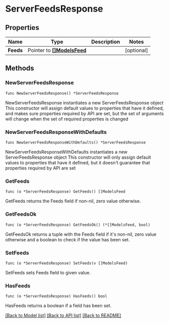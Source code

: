 # ServerFeedsResponse

## Properties

Name | Type | Description | Notes
------------ | ------------- | ------------- | -------------
**Feeds** | Pointer to [**[]ModelsFeed**](ModelsFeed.md) |  | [optional] 

## Methods

### NewServerFeedsResponse

`func NewServerFeedsResponse() *ServerFeedsResponse`

NewServerFeedsResponse instantiates a new ServerFeedsResponse object
This constructor will assign default values to properties that have it defined,
and makes sure properties required by API are set, but the set of arguments
will change when the set of required properties is changed

### NewServerFeedsResponseWithDefaults

`func NewServerFeedsResponseWithDefaults() *ServerFeedsResponse`

NewServerFeedsResponseWithDefaults instantiates a new ServerFeedsResponse object
This constructor will only assign default values to properties that have it defined,
but it doesn't guarantee that properties required by API are set

### GetFeeds

`func (o *ServerFeedsResponse) GetFeeds() []ModelsFeed`

GetFeeds returns the Feeds field if non-nil, zero value otherwise.

### GetFeedsOk

`func (o *ServerFeedsResponse) GetFeedsOk() (*[]ModelsFeed, bool)`

GetFeedsOk returns a tuple with the Feeds field if it's non-nil, zero value otherwise
and a boolean to check if the value has been set.

### SetFeeds

`func (o *ServerFeedsResponse) SetFeeds(v []ModelsFeed)`

SetFeeds sets Feeds field to given value.

### HasFeeds

`func (o *ServerFeedsResponse) HasFeeds() bool`

HasFeeds returns a boolean if a field has been set.


[[Back to Model list]](../README.md#documentation-for-models) [[Back to API list]](../README.md#documentation-for-api-endpoints) [[Back to README]](../README.md)


